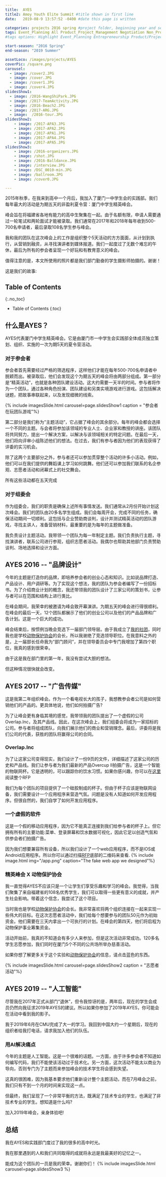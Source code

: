 ```yaml
---
title:  AYES
title2: Amoy Youth Elite Summit #title shown in first line
date:   2019-08-9 13:57:52 -0400 #date this page is written

categories: projects 2016 spring #project folder, beginning year and season
tags: Event_Planning All Product_Project_Management Negotiation Non_Profits
#tags options: Highlight Event_Planning Entrepreneurship Product/Project_Management Game_Design Marketing Negotiation Video_Editing Web_Design Non_Profits

start-season: "2016 Spring"
end-season: "2019 Summer"

assetLoco: /images/projects/AYES
coverPic: /square.png
carousel:
  - image: /cover2.JPG
  - image: /cover.JPG
  - image: /cover1.JPG
  - image: /cover4.JPG
slidesShow1:
  - image: /2016-WangShiPark.JPG
  - image: /2017-TeamActivity.JPG
  - image: /2016-Beach2.JPG
  - image: /2017-ARG.JPG
  - image:  /2016-tour.JPG
slidesShow2:
    - image: /2017-APA3.JPG
    - image: /2017-APA2.JPG
    - image: /2017-APA1.JPG
    - image: /2017-APA4.JPG
    - image: /2017-APA5.JPG
slidesShow3:
    - image: /2016-organizers.JPG
    - image: /shot.JPG
    - image: /2016-Balldance.JPG
    - image: /interview.JPG
    - image: /DSC_0010-min.JPG
    - image: /ballroom.JPG
    - image: /cover0.JPG

---
```

2015年秋季，在我来到高中一个月后，我加入了厦门一中学生会的实践部。我们每年最大的活动是为期五天的非盈利夏令营：厦门中学生精英峰会。

峰会旨在将福建省各地有能力的高中生聚集在一起。由于名额有限，申请人需要通过一轮笔试和两轮面试才能被录取。我们通常在2017年和2018年每年收到500-700名申请者，最后录取108名学生参与峰会。

我和我的团队在这次峰会上的工作是组织整个5天活动的方方面面，从计划到执行，从营销到融资，从寻找演讲者到媒体报道。我们一起度过了无数个难忘的午休，最后为所有的参会者呈现一个好玩和有教育意义的峰会。

值得注意的是，本文所使用的照片都是我们部门勤奋的学生摄影师拍摄的。谢谢！

这是我们的故事:

## Table of Contents
{:.no_toc}

* Table of Contents
{:toc}

##	什么是AYES？

AYES代表厦门中学生精英峰会。它是由厦门市一中学生会实践部全体成员独立策划、组织、实施的一次为期5天的夏令营活动。


### 对于参会者
参会者首先需要经过严格的筛选程序，这样他们才能在每年500-700名申请者中脱颖而出。被录取后，他们会发现这个为期五天的峰会将由两部分组成。第一部分是“精英活动”，也就是各种团队建设活动。这大约需要一天半的时间。参与者将作为一个团队，通过各种角色扮演、团队建设和另类实境游戏进行游戏。这包括解决谜题，把故事串联起来，以及发现细微的线索。

{% include imagesSlide.html carousel=page.slidesShow1 caption = "参会者在玩团队游戏"%}

第二部分是我们称为”主题活动”，它占据了峰会的其余部分。每年的峰会都会选择一个不同的主题。与会者将参加该领域的专业人士、企业家和教授的讲座。该团队将共同努力，提出一个解决方案，以解决与该领域相关的特定问题。在最后一天，他们将向评审小组陈述他们的想法。在过去，我们有参与者因为他们的表现获得了评委的实习机会。

除了这两个主要部分之外，参与者还可以参加贯穿整个活动的许多小活动。例如，他们可以在我们提供的舞蹈课上学习如何跳舞。他们还可以参加我们联系的名企参观、志愿者活动和闭幕式上的社交舞会。

所有这些活动都在五天完成

### 对于组委会
作为组委会，我们的职责是确保上述所有事情发送。我们通常从2月份开始计划这次峰会。我们的团队由20多名学生组成。我们会每周开会，完成不同的任务，确保活动期间一切顺利。这包括与企业赞助商谈判，设计并测试精英活动的团队游戏，寻找主讲人，准备营销材料，最重要的是为每年的主题做准备。

我负责设计主题活动。我带领一个团队为每一年制定主题。我们负责执行主题，寻找演讲者，联系公司进行参观，组织志愿者活动。我偶尔也帮助其他部门负责赞助谈判、场地选择和设计方面。

## AYES 2016 -- "品牌设计"
今年的主题是打造你的品牌，即培养参会者的创业心态和知识。比如说品牌打造、产品设计、用户调研等。为了实现这个想法，我的团队为参会者编写了一份招标书。为了介绍商业计划的概念，我还带领我的团队设计了三家公司的策划书，让参与者可以在范围和结构上进行类比。

在峰会期间，我荣幸的被邀请为峰会致开幕演讲。为期五天的峰会进行得很顺利。在峰会的最后一天，12个团队都展示了他们的创业公司以及他们的产品品牌和广告计划。这是一个巨大的成功。

峰会结束后，按惯例当晚会竞选下一届部门领导层。由于我成立了[我的社团](/projects/2015/fall/SSDCXI)，同时我也是学校[动物保护协会](/projects/2015/fall/APA)的会长，所以我谢绝了竞选领导职位。在我意料之外的是，上一届部长任命我为“部门顾问”，并在领导委员会中专门我增加了第四个职位，我真的感到很荣幸。

由于这是我在部门里的第一年，我没有尝试大胆的想法。

但这种情况很快就会改变。

## AYES 2017 -- "广告传媒"
这是我第二年组织峰会。作为一个看电视长大的孩子，我想教参会者公司是如何营销他们的产品的。更具体地说，他们如何拍摄广告?

为了让峰会更有身临其境的感觉，我带领我的团队提出了一个虚假的公司Overlap.Inc，及其产品线。因此，在这次峰会上，我们组委会将成为一家招标的公司。参与者将组成团队，向我们展示他们的商业和营销理念。最后，评委将是我们公司的代表，获胜的团队将赢得公司的合同。
### Overlap.Inc
为了让这家公司变得现实，我们设计了一份9页的文件，详细描述了这家公司的历史和产品线。我们让参与者为我们最新的产品Overcup II拍摄广告，这是一个智能的物联网杯。它是透明的，可以跟踪你的饮水习惯。如果你感兴趣，你可以在[这里](/images/projects/AYES/2017RFP.pdf)阅读整个RFP

我们为每个团队的项目提供了一个硅胶制成的杯子。但由于杯子应该是物联网设备，我们需要设计一个应用程序来营造气氛。问题是没有人知道如何开发应用程序。但很自然的，我们自学了如何开发应用程序。
### 一个虚假的软件
这是一个假的移动应用程序，因为它不能真正连接到我们给参与者的杯子上。但它拥有所有的主要功能:菜单、登录屏幕和饮水数据可视化，因此它足以创造气氛和供参会者们拍摄广告。

因为我们想要兼容所有设备，所以我们设计了一个web应用程序，而不是IOS或Android应用程序。所以你可以通过扫描[RFP](/images/projects/AYES/2017RFP.pdf)底部的二维码来查看.
{% include image.html img="/app.png" caption="The fake web app we designed"%}
### 精英峰会 X 动物保护协会
我一直觉得AYES不应该只是一个让学生们享受乐趣和学习的峰会。我觉得，当我们聚集了来自福建省的108名优秀学生，我们可以取得一些更有意义的成就，并产生社会影响。带着这个信念，我尝试了这个项目。

当时我也是学校[动物保护协会](/projects/2015/fall/APA)的会长。我非常喜欢将两个组织连接在一起来实现一些伟大的目标。在这次志愿者活动中，我们给每个想要参与的团队50元作为初始资金。他们需要在三天内拿出一个可执行的计划。在峰会的第四天，他们将启程为动物保护事业筹集资金。

活动开始前，我真的不知道会有多少人来参加，但是这次活动非常成功。120多名学生志愿参加，我们同时在厦门5个不同的公共场所举办慈善活动。

如果你想了解更多关于这个实验和[动物保护协会](/projects/2015/fall/APA)的信息，请点击蓝色的东西。

{% include imagesSlide.html carousel=page.slidesShow2 caption = "志愿者活动"%}

## AYES 2019 -- "人工智能"
尽管我在2017年正式从部门“退休”，但令我惊讶的是，两年后，现在的学生会成员仍然向我征求2019年AYES的建议。所以如果你参加了2019年AYES，你可能会在活动中看到我的影子。

我于2019年6月在CMU完成了大一的学习。我回到中国大约一个星期后，现在的组织者给我打电话，请求我加入他们的队伍。

### 用AI解决痛点
今年的主题是人工智能。这是一个很难的话题。一方面，由于许多参会者不知道如何编写代码，我们不能使该活动过于技术化。另一方面，这次活动不能太以商业为导向，否则专门为了主题而来参加峰会的技术学生将会感到失望。

这真的很困难，因为我基本要求他们重新设计整个主题活动，而在7月峰会之前，我们只有不到一个月的时间来实现这一点。

但最终，我们呈现了一个非常平衡的方法，既满足了技术专业的学生，也满足了非技术专业的学生。想知道是什么吗?

加入2019年峰会，亲身体验吧!

## 总结
我在AYES和实践部门度过了我的很多的高中时光。

我在那里遇到的人和我们共同取得的成就将永远是我最美好的记忆之一。

能成为这个团队的一员是我的荣幸。谢谢你们！
{% include imagesSlide.html carousel=page.slidesShow3 %}
